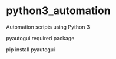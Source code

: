 # python3_automation

Automation scripts using Python 3

pyautogui required package

pip install pyautogui
